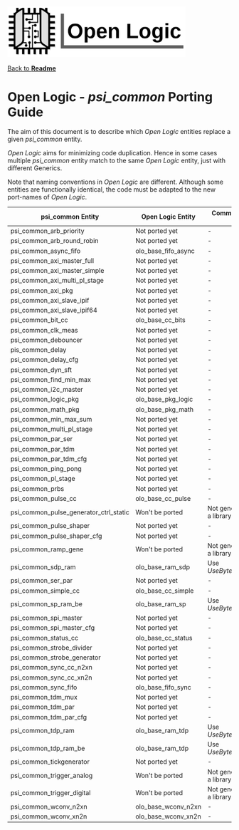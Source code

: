 <img src="../doc/Logo.png" alt="Logo" width="400">

[Back to **Readme**](../Readme.md)

# Open Logic - *psi_common* Porting Guide

The aim of this document is to describe which *Open Logic* entities replace a given *psi_common* entity. 

*Open Logic* aims for minimizing code duplication. Hence in some cases multiple *psi_common* entity match to the same *Open Logic* entity, just with different Generics. 

Note that naming conventions in *Open Logic* are different. Although some entities are functionally identical, the code must be adapted to the new port-names of *Open Logic*.

| psi_common Entity                      | Open Logic Entity   | Comments / Generic Values                  |
| -------------------------------------- | ------------------- | ------------------------------------------ |
| psi_common_arb_priority                | Not ported yet      | -                                          |
| psi_common_arb_round_robin             | Not ported yet      | -                                          |
| psi_common_async_fifo                  | olo_base_fifo_async | -                                          |
| psi_common_axi_master_full             | Not ported yet      | -                                          |
| psi_common_axi_master_simple           | Not ported yet      | -                                          |
| psi_common_axi_multi_pl_stage          | Not ported yet      | -                                          |
| psi_common_axi_pkg                     | Not ported yet      | -                                          |
| psi_common_axi_slave_ipif              | Not ported yet      | -                                          |
| psi_common_axi_slave_ipif64            | Not ported yet      | -                                          |
| psi_common_bit_cc                      | olo_base_cc_bits    | -                                          |
| psi_common_clk_meas                    | Not ported yet      | -                                          |
| psi_common_debouncer                   | Not ported yet      | -                                          |
| pis_common_delay                       | Not ported yet      | -                                          |
| psi_common_delay_cfg                   | Not ported yet      | -                                          |
| psi_common_dyn_sft                     | Not ported yet      | -                                          |
| psi_common_find_min_max                | Not ported yet      | -                                          |
| psi_common_i2c_master                  | Not ported yet      | -                                          |
| psi_common_logic_pkg                   | olo_base_pkg_logic  | -                                          |
| psi_common_math_pkg                    | olo_base_pkg_math   | -                                          |
| psi_common_min_max_sum                 | Not ported yet      | -                                          |
| psi_common_multi_pl_stage              | Not ported yet      | -                                          |
| psi_common_par_ser                     | Not ported yet      | -                                          |
| psi_common_par_tdm                     | Not ported yet      | -                                          |
| psi_common_par_tdm_cfg                 | Not ported yet      | -                                          |
| psi_common_ping_pong                   | Not ported yet      | -                                          |
| psi_common_pl_stage                    | Not ported yet      | -                                          |
| psi_common_prbs                        | Not ported yet      | -                                          |
| psi_common_pulse_cc                    | olo_base_cc_pulse   | -                                          |
| psi_common_pulse_generator_ctrl_static | Won't be ported     | Not generic enough for a library component |
| psi_common_pulse_shaper                | Not ported yet      | -                                          |
| psi_common_pulse_shaper_cfg            | Not ported yet      | -                                          |
| psi_common_ramp_gene                   | Won't be ported     | Not generic enough for a library component |
| psi_common_sdp_ram                     | olo_base_ram_sdp    | Use *UseByteEnable_g*=False                |
| psi_common_ser_par                     | Not ported yet      | -                                          |
| psi_common_simple_cc                   | olo_base_cc_simple  | -                                          |
| psi_common_sp_ram_be                   | olo_base_ram_sp     | Use *UseByteEnable_g*=True                 |
| psi_common_spi_master                  | Not ported yet      | -                                          |
| psi_common_spi_master_cfg              | Not ported yet      | -                                          |
| psi_common_status_cc                   | olo_base_cc_status  | -                                          |
| psi_common_strobe_divider              | Not ported yet      | -                                          |
| psi_common_strobe_generator            | Not ported yet      | -                                          |
| psi_common_sync_cc_n2xn                | Not ported yet      | -                                          |
| psi_common_sync_cc_xn2n                | Not ported yet      | -                                          |
| psi_common_sync_fifo                   | olo_base_fifo_sync  | -                                          |
| psi_common_tdm_mux                     | Not ported yet      | -                                          |
| psi_common_tdm_par                     | Not ported yet      | -                                          |
| psi_common_tdm_par_cfg                 | Not ported yet      | -                                          |
| psi_common_tdp_ram                     | olo_base_ram_tdp    | Use *UseByteEnable_g*=False                |
| psi_common_tdp_ram_be                  | olo_base_ram_tdp    | Use *UseByteEnable_g*=True                 |
| psi_common_tickgenerator               | Not ported yet      | -                                          |
| psi_common_trigger_analog              | Won't be ported     | Not generic enough for a library component |
| psi_common_trigger_digital             | Won't be ported     | Not generic enough for a library component |
| psi_common_wconv_n2xn                  | olo_base_wconv_n2xn | -                                          |
| psi_common_wconv_xn2n                  | olo_base_wconv_xn2n | -                                          |

